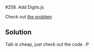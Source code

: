 #258. Add Digits.js

Check out [the problem](https://leetcode.com/problems/add-digits/)

## Solution

Talk is cheap, just check out the code. :P